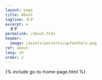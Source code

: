 ```yaml
---
layout: page
title: About
tagline: 关于
excerpt: >
  关于
permalink: /about.html
header:
  image: /assets/patterns/upfeathers.png
ref: about
lang: zh  
order: 2
---
```


{% include go-to-home-page.html %}

